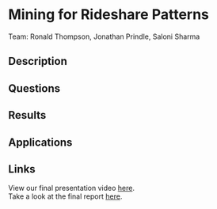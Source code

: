 # Mining for Rideshare Patterns
Team: Ronald Thompson, Jonathan Prindle, Saloni Sharma


## Description


## Questions 

## Results

## Applications

## Links
View our final presentation video [here](https://github.com/s-saloni/Rideshare-Patterns/blob/master/Presentation/Presentation.mp4). <br>
Take a look at the final report [here](https://github.com/s-saloni/Rideshare-Patterns/blob/master/03_RidesharePatterns_Part4.pdf).
